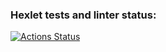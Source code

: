 ### Hexlet tests and linter status:
[![Actions Status](https://github.com/GmftG/php-oop-project-60/actions/workflows/hexlet-check.yml/badge.svg)](https://github.com/GmftG/php-oop-project-60/actions)